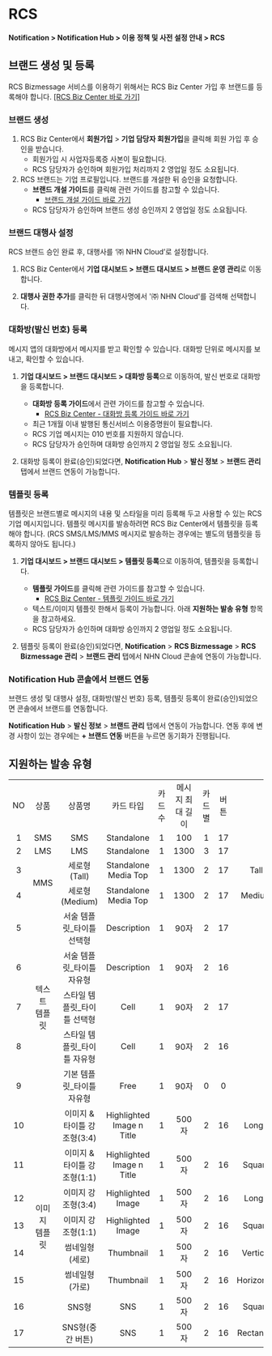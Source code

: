 <style>
.page__rnb .lst_rnb_item .rnb_item:first-of-type a {
    display: inline !important;
}
</style>
<h1>RCS</h1> 

**Notification > Notification Hub > 이용 정책 및 사전 설정 안내 > RCS**

## 브랜드 생성 및 등록

RCS Bizmessage 서비스를 이용하기 위해서는 RCS Biz Center 가입 후 브랜드를 등록해야 합니다. [[RCS Biz Center 바로 가기]](https://www.rcsbizcenter.com/main)

### 브랜드 생성
1. RCS Biz Center에서 **회원가입** > **기업 담당자 회원가입**을 클릭해 회원 가입 후 승인을 받습니다.
    * 회원가입 시 사업자등록증 사본이 필요합니다.
    * RCS 담당자가 승인하며 회원가입 처리까지 2 영업일 정도 소요됩니다.
2. RCS 브랜드는 기업 프로필입니다. 브랜드를 개설한 뒤 승인을 요청합니다.
    * **브랜드 개설 가이드**를 클릭해 관련 가이드를 참고할 수 있습니다.
        * [브랜드 개설 가이드 바로 가기](https://www.rcsbizcenter.com/GuideBrand)
    * RCS 담당자가 승인하며 브랜드 생성 승인까지 2 영업일 정도 소요됩니다.

### 브랜드 대행사 설정
RCS 브랜드 승인 완료 후, 대행사를 ‘㈜ NHN Cloud’로 설정합니다.

1. RCS Biz Center에서 **기업 대시보드 > 브랜드 대시보드 > 브랜드 운영 관리**로 이동합니다.

2. **대행사 권한 추가**를 클릭한 뒤 대행사명에서 '㈜ NHN Cloud'를 검색해 선택합니다.

### 대화방(발신 번호) 등록
메시지 앱의 대화방에서 메시지를 받고 확인할 수 있습니다. 대화방 단위로 메시지를 보내고, 확인할 수 있습니다.

1. **기업 대시보드 > 브랜드 대시보드 > 대화방 등록**으로 이동하여, 발신 번호로 대화방을 등록합니다.
    * **대화방 등록 가이드**에서 관련 가이드를 참고할 수 있습니다.
      * [RCS Biz Center - 대화방 등록 가이드 바로 가기](https://www.rcsbizcenter.com/Chatbot#section01)
    * 최근 1개월 이내 발행된 통신서비스 이용증명원이 필요합니다.
    * RCS 기업 메시지는 010 번호를 지원하지 않습니다.
    * RCS 담당자가 승인하며 대화방 승인까지 2 영업일 정도 소요됩니다.

2. 대화방 등록이 완료(승인)되었다면, **Notification Hub** > **발신 정보** > **브랜드 관리** 탭에서 브랜드 연동이 가능합니다.

### 템플릿 등록
템플릿은 브랜드별로 메시지의 내용 및 스타일을 미리 등록해 두고 사용할 수 있는 RCS 기업 메시지입니다.
템플릿 메시지를 발송하려면 RCS Biz Center에서 템플릿을 등록해야 합니다. (RCS SMS/LMS/MMS 메시지로 발송하는 경우에는 별도의 템플릿을 등록하지 않아도 됩니다.)

1. **기업 대시보드 > 브랜드 대시보드 > 템플릿 등록**으로 이동하여, 템플릿을 등록합니다.
    * **템플릿 가이드**를 클릭해 관련 가이드를 참고할 수 있습니다.
      * [RCS Biz Center - 템플릿 가이드 바로 가기](https://www.rcsbizcenter.com/RcsMessageType#section04)
    * 텍스트/이미지 템플릿 한해서 등록이 가능합니다. 아래 **지원하는 발송 유형** 항목을 참고하세요.
    * RCS 담당자가 승인하며 대화방 승인까지 2 영업일 정도 소요됩니다.

2. 템플릿 등록이 완료(승인)되었다면, **Notification** > **RCS Bizmessage** > **RCS Bizmessage 관리** > **브랜드 관리** 탭에서 NHN Cloud 콘솔에 연동이 가능합니다.

### Notification Hub 콘솔에서 브랜드 연동
브랜드 생성 및 대행사 설정, 대화방(발신 번호) 등록, 템플릿 등록이 완료(승인)되었으면 콘솔에서 브랜드를 연동합니다.

**Notification Hub** > **발신 정보** > **브랜드 관리** 탭에서 연동이 가능합니다. 연동 후에 변경 사항이 있는 경우에는 **+ 브랜드 연동** 버튼을 누르면 동기화가 진행됩니다.

## 지원하는 발송 유형

<table class="custom-table" style="text-align: center">
    <tr>
        <td>NO</td>
        <td>상품</td>
        <td>상품명</td>
        <td>카드 타입</td>
        <td>카드 수</td>
        <td>메시지 최대 길이</td>
        <td>카드별</td>
        <td>버튼</td>
        <td>이미지</td>
    </tr>
    <tr>
        <td>1</td>
        <td>SMS</td>
        <td>SMS</td>
        <td>Standalone</td>
        <td>1</td>
        <td>100</td>
        <td>1</td>
        <td>17</td>
        <td>-</td>
    </tr>
    <tr>
        <td>2</td>
        <td>LMS</td>
        <td>LMS</td>
        <td>Standalone</td>
        <td>1</td>
        <td>1300</td>
        <td>3</td>
        <td>17</td>
        <td>-</td>
    </tr>
    <tr>
        <td>3</td>
        <td rowspan="2">MMS</td>
        <td>세로형(Tall)</td>
        <td>Standalone Media Top</td>
        <td>1</td>
        <td>1300</td>
        <td>2</td>
        <td>17</td>
        <td>Tall(568x528)</td>
    </tr>
    <tr>
        <td>4</td>
        <td>세로형(Medium)</td>
        <td>Standalone Media Top</td>
        <td>1</td>
        <td>1300</td>
        <td>2</td>
        <td>17</td>
        <td>Medium(568x336)</td>
    </tr>
    <tr>
        <td>5</td>
        <td rowspan="5">텍스트<br/>템플릿</td>
        <td>서술 템플릿_타이틀 선택형</td>
        <td>Description</td>
        <td>1</td>
        <td>90자</td>
        <td>2</td>
        <td>17</td>
        <td rowspan="5">-</td>
    </tr>
    <tr>
        <td>6</td>
        <td>서술 템플릿_타이틀 자유형</td>
        <td>Description</td>
        <td>1</td>
        <td>90자</td>
        <td>2</td>
        <td>16</td>
    </tr>
    <tr>
        <td>7</td>
        <td>스타일 템플릿_타이틀 선택형</td>
        <td>Cell</td>
        <td>1</td>
        <td>90자</td>
        <td>2</td>
        <td>17</td>
    </tr>
    <tr>
        <td>8</td>
        <td>스타일 템플릿_타이틀 자유형</td>
        <td>Cell</td>
        <td>1</td>
        <td>90자</td>
        <td>2</td>
        <td>16</td>
    </tr>
    <tr>
        <td>9</td>
        <td>기본 템플릿_타이틀 자유형</td>
        <td>Free</td>
        <td>1</td>
        <td>90자</td>
        <td>0</td>
        <td>0</td>
    </tr>
    <tr>
        <td>10</td>
        <td rowspan="8">이미지<br/>템플릿</td>
        <td>이미지 & 타이틀 강조형(3:4)</td>
        <td>Highlighted Image n Title</td>
        <td>1</td>
        <td>500자</td>
        <td>2</td>
        <td>16</td>
        <td>Long(900x1200)</td>
    </tr>
    <tr>
        <td>11</td>
        <td>이미지 & 타이틀 강조형(1:1)</td>
        <td>Highlighted Image n Title</td>
        <td>1</td>
        <td>500자</td>
        <td>2</td>
        <td>16</td>
        <td>Square(900x900)</td>
    </tr>
    <tr>
        <td>12</td>
        <td>이미지 강조형(3:4)</td>
        <td>Highlighted Image</td>
        <td>1</td>
        <td>500자</td>
        <td>2</td>
        <td>16</td>
        <td>Long(900x1200)</td>
    </tr>
    <tr>
        <td>13</td>
        <td>이미지 강조형(1:1)</td>
        <td>Highlighted Image</td>
        <td>1</td>
        <td>500자</td>
        <td>2</td>
        <td>16</td>
        <td>Square(900x900)</td>
    </tr>
    <tr>
        <td>14</td>
        <td>썸네일형(세로)</td>
        <td>Thumbnail</td>
        <td>1</td>
        <td>500자</td>
        <td>2</td>
        <td>16</td>
        <td>Vertical(900x560)</td>
    </tr>
    <tr>
        <td>15</td>
        <td>썸네일형(가로)</td>
        <td>Thumbnail</td>
        <td>1</td>
        <td>500자</td>
        <td>2</td>
        <td>16</td>
        <td>Horizontal(900x560)</td>
    </tr>
    <tr>
        <td>16</td>
        <td>SNS형</td>
        <td>SNS</td>
        <td>1</td>
        <td>500자</td>
        <td>2</td>
        <td>16</td>
        <td>Square(900x900)</td>
    </tr>
    <tr>
        <td>17</td>
        <td>SNS형(중간 버튼)</td>
        <td>SNS</td>
        <td>1</td>
        <td>500자</td>
        <td>2</td>
        <td>16</td>
        <td>Rectangle(900x560)</td>
    </tr>
</table>